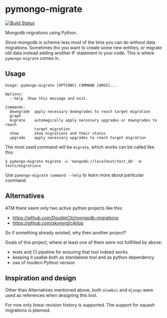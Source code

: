 # pymongo-migrate

[![Build Status](https://travis-ci.org/stxnext/pymongo-migrate.svg?branch=master)](https://travis-ci.org/stxnext/pymongo-migrate)

Mongodb migrations using Python.

Since mongodb is schema-less most of the time you can do without data migrations.
Sometimes tho you want to create some new entities, or migrate old data instead adding another IF statement to your code.
This is where `pymongo-migrate` comes in.

## Usage

    Usage: pymongo-migrate [OPTIONS] COMMAND [ARGS]...

    Options:
      --help  Show this message and exit.

    Commands:
      downgrade  apply necessary downgrades to reach target migration
      graph
      migrate    automagically apply necessary upgrades or downgrades to reach
                 target migration
      show       show migrations and their status
      upgrade    apply necessary upgrades to reach target migration


The most used command will be `migrate`, which works can be called like this:

    $ pymongo-migrate migrate -u 'mongodb://localhost/test_db' -m tests/migrations

Use `pymongo-migrate command --help` to learn more about particular command.

## Alternatives

ATM there seem only two active python projects like this:
 * https://github.com/DoubleCiti/mongodb-migrations
 * https://github.com/skynyrd/cikilop
 
So if something already existed, why then another project?

Goals of this project, where at least one of them were not fullfilled by above:
 * tests and CI pipeline for ensuring that tool indeed works
 * keeping it usable both as standalone tool and as python dependency
 * use of modern Python version

## Inspiration and design

Other than Alternatives mentioned above, both `alembic` and `django` were used as references when designing this tool.

For now only linear revision history is supported.
The support for squash migrations is planned.
